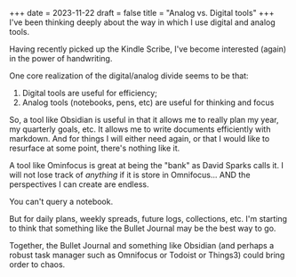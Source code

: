 +++
date = 2023-11-22
draft = false
title = "Analog vs. Digital tools"
+++
I've been thinking deeply about the way in which I use digital and analog tools.

Having recently picked up the Kindle Scribe, I've become interested (again) in the power of handwriting. 

One core realization of the digital/analog divide seems to be that:

1. Digital tools are useful for efficiency;
2. Analog tools (notebooks, pens, etc) are useful for thinking and focus

So, a tool like Obsidian is useful in that it allows me to really plan my year, my quarterly goals, etc. It allows me to write documents efficiently with markdown. And for things I will either need again, or that I would like to resurface at some point, there's nothing like it. 

A tool like Ominfocus is great at being the "bank" as David Sparks calls it. I will not lose track of _anything_ if it is store in Omnifocus... AND the perspectives I can create are endless.

You can't query a notebook.

But for daily plans, weekly spreads, future logs, collections, etc. I'm starting to think that something like the Bullet Journal may be the best way to go.

Together, the Bullet Journal and something like Obsidian (and perhaps a robust task manager such as Omnifocus or Todoist or Things3) could bring order to chaos.